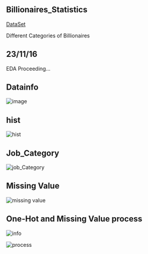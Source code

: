 ## Billionaires_Statistics
[DataSet](https://www.kaggle.com/datasets/nelgiriyewithana/billionaires-statistics-dataset)

Different Categories of Billionaires

## 23/11/16
EDA Proceeding... 
## Datainfo
![image](https://github.com/deeptudy/kaggle-billionaires_statistics/assets/103613730/3ff2dca1-ef75-437d-81ca-1d12a9c2e401)

## hist
![hist](https://github.com/deeptudy/kaggle-billionaires_statistics/assets/103613730/4fba261e-fa72-4c7e-a9c9-5fca26a58948)

## Job_Category
![job_Category](https://github.com/deeptudy/kaggle-billionaires_statistics/assets/103613730/70787953-8b39-4093-968b-68fe319b8160)

## Missing Value
![missing value](https://github.com/deeptudy/kaggle-billionaires_statistics/assets/103613730/b80d38d8-f5fe-462d-a82b-cac1a9892983)


## One-Hot and Missing Value process
![info](https://github.com/deeptudy/kaggle-billionaires_statistics/assets/103613730/45dc7d0d-f27d-41e9-afbe-9bc6349b963e)

![process](https://github.com/deeptudy/kaggle-billionaires_statistics/assets/103613730/1c521d6e-708b-45b9-9689-9a211220fd4d)

